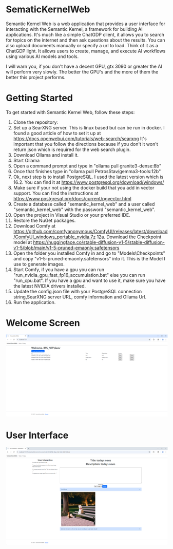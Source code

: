 # SematicKernelWeb
Semantic Kernel Web is a web application that provides a user interface for interacting with the Semantic Kernel, a framework for building AI applications.  It's much like a simple ChatGDP client, it allows you to search for topics on the internet and then ask questions about the results.  You can also upload documents manually or specify a url to load.  Think of it as a ChatGDP light.
It allows users to create, manage, and execute AI workflows using various AI models and tools.

I will warn you, if you don't have a decent GPU, gtx 3090 or greater the AI will perform very slowly.  The better the GPU's and the more of them the better this project performs.


# Getting Started
To get started with Semantic Kernel Web, follow these steps:
 1. Clone the repository:
 2. Set up a SearXNG server.  This is linux based but can be run in docker.  I found a good article of how to set it up at https://docs.openwebui.com/tutorials/web-search/searxng  It's important that you follow the directions because if you don't it won't return json which is required for the web search plugin.
 3. Download Ollama and install it.
 4. Start Ollama
 5. Open a command prompt and type in "ollama pull granite3-dense:8b"
 6. Once that finishes type in "ollama pull PetrosStav/gemma3-tools:12b"
 7. Ok, next step is to install PostgreSQL.  I used the latest version which is 16.2.  You can find it at https://www.postgresql.org/download/windows/
 8. Make sure if your not using the docker build that you add in vector support.  You can find the instructions at https://www.postgresql.org/docs/current/pgvector.html
 9. Create a database called "semantic_kernel_web" and a user called "semantic_kernel_web" with the password "semantic_kernel_web".
 10. Open the project in Visual Studio or your preferred IDE.
 11. Restore the NuGet packages.
 12. Download Comfy at https://github.com/comfyanonymous/ComfyUI/releases/latest/download/ComfyUI_windows_portable_nvidia.7z
 12a. Download the Checkpoint model at https://huggingface.co/stable-diffusion-v1-5/stable-diffusion-v1-5/blob/main/v1-5-pruned-emaonly.safetensors
 13. Open the folder you installed Comfy in and go to "Models\Checkpoints" and copy "v1-5-pruned-emaonly.safetensors" into it.  This is the Model I use to generate images.
 14. Start Comfy, if you have a gpu you can run "run_nvidia_gpu_fast_fp16_accumulation.bat" else you can run "run_cpu.bat".  If you have a gpu and want to use it, make sure you have the latest NVIDIA drivers installed.
 15. Update the config.json file with your PostgreSQL connection string,SearXNG server URL, comfy information and Ollama Url.
 16. Run the application.

# Welcome Screen
![Screenshot of the welcome screen.](https://github.com/FairfieldTekLLC/SematicKernelWeb/blob/main/WelcomeScreen.png?raw=true)

# User Interface
![Telling the UI to draw a picture.](https://github.com/FairfieldTekLLC/SematicKernelWeb/blob/main/DrawAPicture.png?raw=true)
